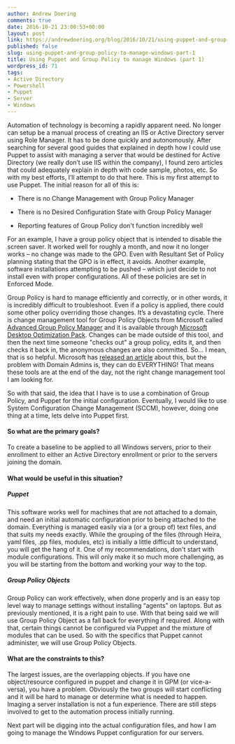 ```yaml
---
author: Andrew Doering
comments: true
date: 2016-10-21 23:00:53+00:00
layout: post
link: https://andrewdoering.org/blog/2016/10/21/using-puppet-and-group-policy-to-manage-windows-part-1/
published: false
slug: using-puppet-and-group-policy-to-manage-windows-part-1
title: Using Puppet and Group Policy to manage Windows (part 1)
wordpress_id: 71
tags:
- Active Directory
- Powershell
- Puppet
- Server
- Windows
---
```


Automation of technology is becoming a rapidly apparent need. No longer can setup be a manual process of creating an IIS or Active Directory server using Role Manager. It has to be done quickly and autonomously. After searching for several good guides that explained in depth how I could use Puppet to assist with managing a server that would be destined for Active Directory (we really don’t use IIS within the company), I found zero articles that could adequately explain in depth with code sample, photos, etc. So with my best efforts, I’ll attempt to do that here. This is my first attempt to use Puppet. The initial reason for all of this is:




    
  * There is no Change Management with Group Policy Manager

    
  * There is no Desired Configuration State with Group Policy Manager

    
  * Reporting features of Group Policy don't function incredibly well



For an example, I have a group policy object that is intended to disable the screen saver. It worked well for roughly a month, and now it no longer works – no change was made to the GPO. Even with Resultant Set of Policy planning stating that the GPO is in effect, it avoids. Another example, software installations attempting to be pushed – which just decide to not install even with proper configurations. All of these policies are set in Enforced Mode.

Group Policy is hard to manage efficiently and correctly, or in other words, it is incredibly difficult to troubleshoot. Even if a policy is applied, there could some other policy overriding those changes. It’s a devastating cycle. There is change management tool for Group Policy Objects from Microsoft called [Advanced Group Policy Manager](https://technet.microsoft.com/en-us/windows/hh826067.aspx) and it is available through [Microsoft Desktop Optimization Pack](https://msdn.microsoft.com/en-us/subscriptions/downloads/#FileId=65215). Changes can be made outside of this tool, and then the next time someone "checks out" a group policy, edits it, and then checks it back in, the anonymous changes are also committed. So... I mean, that is so helpful. Microsoft has [released an article](https://blogs.technet.microsoft.com/askds/2011/06/21/forcing-domain-admins-to-use-agpm-but-not-really/) about this, but the problem with Domain Admins is, they can do EVERYTHING! That means these tools are at the end of the day, not the right change management tool I am looking for.

So with that said, the idea that I have is to use a combination of Group Policy, and Puppet for the initial configuration. Eventually, I would like to use System Configuration Change Management (SCCM), however, doing one thing at a time, lets delve into Puppet first.



#### So what are the primary goals?



To create a baseline to be applied to all Windows servers, prior to their enrollment to either an Active Directory enrollment or prior to the servers joining the domain.



#### What would be useful in this situation?





##### Puppet



This software works well for machines that are not attached to a domain, and need an initial automatic configuration prior to being attached to the domain. Everything is managed easily via a (or a group of) text files, and that suits my needs exactly. While the grouping of the files (through Heira, yaml files, .pp files, modules, etc) is initially a little difficult to understand, you will get the hang of it. One of my recommendations, don't start with module configurations. This will only make it so much more challenging, as you will be starting from the bottom and working your way to the top.



##### Group Policy Objects



Group Policy can work effectively, when done properly and is an easy top level way to manage settings without installing “agents” on laptops. But as previously mentioned, it is a right pain to use. With that being said we will use Group Policy Object as a fall back for everything if required. Along with that, certain things cannot be configured via Puppet and the mixture of modules that can be used. So with the specifics that Puppet cannot administer, we will use Group Policy Objects.



#### What are the constraints to this?



The largest issues, are the overlapping objects. If you have one object/resource configured in puppet and change it in GPM (or vice-a-versa), you have a problem. Obviously the two groups will start conflicting and it will be hard to manage or determine what is needed to happen. Imaging a server installation is not a fun experience. There are still steps involved to get to the automation process initially running.

Next part will be digging into the actual configuration files, and how I am going to manage the Windows Puppet configuration for our servers.

